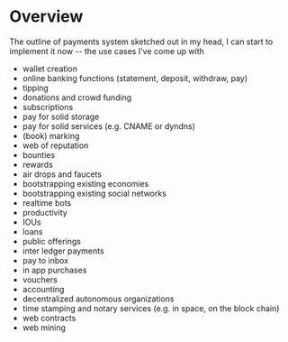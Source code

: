 # Overview

The outline of payments system sketched out in my head, I can start to implement it now -- the use cases I've come up with

* wallet creation
* online banking functions \(statement, deposit, withdraw, pay\)
* tipping
* donations and crowd funding
* subscriptions
* pay for solid storage
* pay for solid services \(e.g. CNAME or dyndns\)
* \(book\) marking
* web of reputation
* bounties
* rewards
* air drops and faucets
* bootstrapping existing economies
* bootstrapping existing social networks
* realtime bots
* productivity
* IOUs
* loans
* public offerings
* inter ledger payments
* pay to inbox
* in app purchases
* vouchers
* accounting
* decentralized autonomous organizations
* time stamping and notary services \(e.g. in space, on the block chain\)
* web contracts
* web mining




